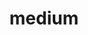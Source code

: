 ---
layout: redirect
title: medium
link: https://medium.com/@fennifith
name: fennifith
verb: publish
---